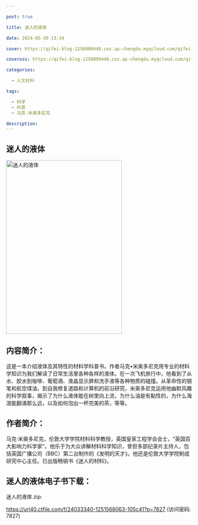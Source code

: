 ```yaml
---

post: true

title: 迷人的液体

date: 2024-05-30 13:34

cover: https://qifei-blog-1256009448.cos.ap-chengdu.myqcloud.com/qifei-blog/s33490323.jpg

coveross: https://qifei-blog-1256009448.cos.ap-chengdu.myqcloud.com/qifei-blog/s33490323.jpg

categories:

  - 人文社科

tags:

  - 科学
  - 科普
  - 马克·米奥多尼克

description:
---
```


## 迷人的液体

<img alt="迷人的液体" class="aligncenter loading" data-was-processed="true" decoding="async" fetchpriority="high" height="471" src="https://qifei-blog-1256009448.cos.ap-chengdu.myqcloud.com/qifei-blog/s33490323.jpg" style="cursor: zoom-in;" width="314"/>

## 内容简介：

这是一本介绍液体及其特性的材料学科普书。作者马克•米奥多尼克用专业的材料学知识为我们解读了日常生活里各种各样的液体。在一次飞机旅行中，他看到了从水、胶水到咖啡、葡萄酒、液晶显示屏和洗手液等各种物质的碰撞。从革命性的钢笔和航空煤油，到自我修复道路和计算机的前沿研究，米奥多尼克运用他幽默风趣的科学叙事，揭示了为什么液体能在树里向上流，为什么油是有黏性的，为什么海浪能翻涌那么远，以及如何泡出一杯完美的茶，等等。

## 作者简介：

马克·米奥多尼克，伦敦大学学院材料科学教授，英国皇家工程学会会士，“英国百大影响力科学家”。他乐于为大众讲解材料科学知识，曾担多部纪录片主持人，包括英国广播公司（BBC）第二台制作的《发明的天才》。他还是伦敦大学学院制成研究中心主任。已出版畅销书《迷人的材料》。

## 迷人的液体电子书下载：

迷人的液体.zip: 

https://url40.ctfile.com/f/24033340-1251568063-105c41?p=7827 (访问密码: 7827)
